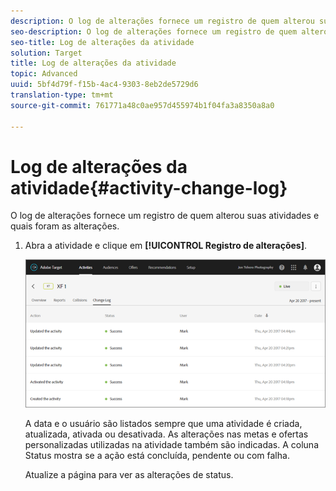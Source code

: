 ```yaml
---
description: O log de alterações fornece um registro de quem alterou suas atividades e quais foram as alterações.
seo-description: O log de alterações fornece um registro de quem alterou suas atividades e quais foram as alterações.
seo-title: Log de alterações da atividade
solution: Target
title: Log de alterações da atividade
topic: Advanced
uuid: 5bf4d79f-f15b-4ac4-9303-8eb2de5729d6
translation-type: tm+mt
source-git-commit: 761771a48c0ae957d455974b1f04fa3a8350a8a0

---
```



# Log de alterações da atividade{#activity-change-log}

O log de alterações fornece um registro de quem alterou suas atividades e quais foram as alterações.

1. Abra a atividade e clique em **[!UICONTROL Registro de alterações]**.

   ![](assets/change_log.png)

   A data e o usuário são listados sempre que uma atividade é criada, atualizada, ativada ou desativada. As alterações nas metas e ofertas personalizadas utilizadas na atividade também são indicadas. A coluna Status mostra se a ação está concluída, pendente ou com falha.

   Atualize a página para ver as alterações de status.

